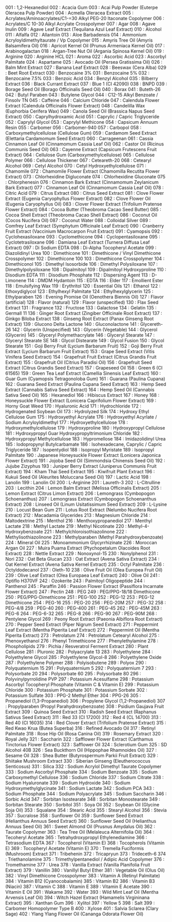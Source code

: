 001 : 1,2-Hexanediol
002 : Acacia Gum
003 : Acai Pulp Powder (Euterpe Oleracea Pulp Powder)
004 : Acmella Oleracea Extract
005 : Acrylates/Aminoacrylates/C1-=30 Alkyl PEG-20 ltaconate Copolymer
006 : Acrylates/C 10-30 Alkyl Acrylate Crosspolymer
007 : Agar
008 : Agave Inulin
009 : Agave Leaf Extract (Tequilana Azul Leaf Extract)
010 : Alcohol
011 : Alfalfa
012 : Allantoin
013 : Aloe Barbadensis
014 : Ammonium Acryloyldimethyltaurate / Vp Copolymer
015 : Amyris Tree Oil (Amyris Balsamifera Oil)
016 : Apricot Kernel Oil (Prunus Armeniaca Kernel Oil)
017 : Arabinogalactan
018 : Argan-Tree Nut Oil (Argania Spinosa Kernel Oil)
019 : Arginine
020 : Arginine HCL
021 : Aroma
022 : Ascorbic Acid
023 : Ascorbyl Palmitate
024 : Aspartame
025 : Avocado Oil (Persea Gratissima Oil)
026 : Balm Mint Extract
027 : Banana Leaf Extract
028 : Beeswax (Cera Alba)
029 : Beet Root Extract
030 : Benzocaine 3%
031 : Benzocaine 5%
032 : Benzocaine 7.5%
033 : Benzoic Acid
034 : Benzyl Alcohol
035 : Bilberry Extract
036 : Black Currant Extract
037 : Blue 1 (CI 42090)
038 : BNPD
039 : Borage Seed Oil (Borago Officinalis Seed Oil)
040 : Borax
041 : Buteth-26
042 : Butyl Paraben
043 : Butylene Glycol
044 : C12-15 Alkyl Benzoate / Finsolv TN
045 : Caffeine
046 : Calcium Chloride
047 : Calendula Flower Extract (Calendula Officinalis Flower Extract)
048 : Candelilla Wax (Euphorbia Cerifera Wax)
049 : Canola Seed Oil (Brassica Napus Seed Extract)
050 : Caprylhydroxamic Acid
051 : Caprylic / Capric Triglyceride
052 : Caprylyl Glycol
053 : Caprylyl Methicone
054 : Capsicum Annuum Resin
055 : Carbomer
056 : Carbomer-940
057 : Carbopol
058 : Carboxymethylcellulose (Cellulose Gum)
059 : Cardamom Seed Extract (Elettaria Cardamomum Seed Extract)
060 : Carrageenan
061 : Cassia Cinnamon Leaf Oil (Cinnamomum Cassia Leaf Oil)
062 : Castor Oil (Ricinus Communis Seed Oil)
063 : Cayenne Extract (Capsicum Frutescens Fruit Extract)
064 : Cellulose Gum (Carboxymethylcellulose)
065 : Cellulose Polymer
066 : Cellulose Thickener
067 : Ceteareth-20
068 : Cetearyl Alcohol
069 : Cetyl Alcohol
070 : Cetyl Hydroxyethylcellulose
071 : Chamomile
072 : Chamomile Flower Extract (Chamomilla Recutita Flower Extract)
073 : Chlorhexidine Digluconate
074 : Chlorhexidine Gluconate
075 : Chlorphenesin
076 : Cinnamon Bark Extract (Cinnamomum Zeylanicum Bark Extract)
077 : Cinnamon Leaf Oil (Cinnamomum Cassia Leaf Oil)
078 : Citric Acid
079 : Citrus Extract
080 : Citrus Seed Extract
081 : Clove Flower Extract (Eugenia Caryophyllus Flower Extract)
082 : Clove Flower Oil (Eugenia Caryophyllus Oil)
083 : Clover Flower Extract (Trifolium Pratense Flower Extract)
084 : Cocoa Butter (Theobroma Cacao Seed Butter)
085 : Cocoa Shell Extract (Theobroma Cacao Shell Extract)
086 : Coconut Oil (Cocos Nucifera Oil)
087 : Coconut Water
088 : Colloidal Silver
089 : Comfrey Leaf Extract (Symphytum Officinale Leaf Extract)
090 : Cranberry Fruit Extract (Vaccinium Macrocarpon Fruit Extract)
091 : Cyamopsis
092 : Cyclohexasiloxane
093 : Cyclomethicone
094 : Cyclopentasiloxane
095 : Cyclotetrasiloxane
096 : Damiana Leaf Extract (Turnera Diffusa Leaf Extract)
097 : Di Sodium EDTA
098 : Di-Alpha Tocopheryl Acetate
099 : Diazolidinyl Urea
100 : Dimethicone
101 : Dimethicone / Vinyl Dimethicone Crosspolymer
102 : Dimethicone 100
103 : Dimethicone Crosspolymer
104 : Dimethiconol
105 : Dimethyl Isosorbide
106 : Dimethyl Polysiloxane
107 : Dimethylpolysiloxane
108 : Dipalmitoyl
109 : Dipalmitoyl Hydroxyproline
110 : Disodium EDTA
111 : Disodium Phosphate
112 : Dispersing Agent
113 : D-Limonene
114 : DMDM Hydantoin
115 : EDTA
116 : Elder
117 : Emollient Ester
118 : Emulsifying Wax
119 : Erythritol
120 : Essential Oils
121 : Ethanol
122 : Ethoxydiglycol
123 : Ethylhexyl Palmitate
124 : Ethylhexylglycerin
125 : Ethylparaben
126 : Evening Promise Oil (Oenothera Biennis Oil)
127 : Flavor (artificial)
128 : Flavor (natural)
129 : Flavor (unspecified)
130 : Flax Seed Extract
131 : Fragrance
132 : Fructose
133 : Galactose
134 : Gelatin
135 : Germall 11
136 : Ginger Root Extract (Zingiber Officinale Root Extract)
137 : Ginkgo Biloba Extract
138 : Ginseng Root Extract (Panax Ginseng Root Extract)
139 : Glucono Delta Lactone
140 : Gluconolactone
141 : Glycereth-26
142 : Glycerin (Unspecified)
143 : Glycerin (Vegetable)
144 : Glycerol (Glycerin)
145 : Glyceryl Polymethacrylate
146 : Glyceryl Stearate
147 : Glyceryl Stearate SE
148 : Glycol Distearate
149 : Glycol Fusion
150 : Glycol Stearate
151 : Goji Berry Fruit (Lycium Barbarum Fruit)
152 : Goji Berry Fruit Extract (Lycium Barbarum Fruit Extract)
153 : Grape Seed Extract (Vitis Vinifera Seed Extract)
154 : Grapefruit Fruit Extract (Citrus Grandis Fruit Extract)
155 : Grapefruit Oil (Citrius Paradisi Oil)
156 : Grapefruit Seed Extract (Citrus Grandis Seed Extract)
157 : Grapeseed Oil
158 : Green 6 (Cl 61565)
159 : Green Tea Leaf Extract (Camellia Sinensis Leaf Extract)
160 : Guar Gum (Cyamopsis Tetragonoloba Gum)
161 : Guarana (Paulina Cupana)
162 : Guarana Seed Extract (Paulina Cupana Seed Extract)
163 : Hemp Seed Extract (Cannabis Sativa Seed Extract)
164 : Hemp Seed Oil (Cannabis Sativa Seed Oil)
165 : Hexanediol
166 : Hibiscus Extract
167 : Honey
168 : Honeysuckle Flower Extract (Lonicera Caprifolium Flower Extract)
169 : Horny Goat Weed
170 : Hyaluronic Acid
171 : Hydrochloride
172 : Hydrogenated Soybean Oil
173 : Hydrolyzed Silk
174 : Hydroxy Ethyl Cellulose Gum
175 : Hydroxyethyl Acrylate
176 : Hydroxyethyl Acyrlate / Sodium Acryloyldimethyl
177 : Hydroxyethylcellulose
178 : Hydroxymethylcellulose
179 : Hydroxyproline
180 : Hydroxypropyl Cellulose
181 : Hydroxypropyl Guar Hydroxypropyltrimonium Chloride
182 : Hydroxypropyl Methylcellulose
183 : Hypromellose
184 : Imidazolidinyl Urea
185 : Iodopropynyl Butylcarbamate
186 : Isohexadecane, Caprylic / Capric Triglyceride
187 : Isopentydiol
188 : Isopropyl Myristate
189 : Isopropyl Palmitate
190 : Japanese Honeysuckle Flower Extract (Lonicera Japonica Flower Extract)
191 : Jojoba Seed Oil (Simmondsia Chinensis Seed Oil)
192 : Jujube Zizyphus
193 : Juniper Berry Extract (Juniperus Communis Fruit Extract)
194 : Kham Thai Seed Extract
195 : Kiwifruit Plant Extract
196 : Kukuii Seed Oil (Aleurites Moluccana Seed Oil)
197 : Lactic Acid
198 : Lanolin
199 : Lanolin Oil
200 : L-Arginine
201 : Laureth-3
202 : L-Citrulline
203 : Lecithin
204 : Lemon Balm Extract (Melissa Officinalis Extract)
205 : Lemon Extract (Citrus Limon Extract)
206 : Lemongrass (Cymbopogon Schoenanthus)
207 : Lemongrass Extract (Cymbopogon Schoenanthus Extract)
208 : Linseed Oil (Linum Usitatissimum Seed Extract)
209 : L-Lysine
210 : Locust Bean Gum
211 : Lotus Root Extract (Nelumbo Nucifera Root Extract)
212 : Macadamia Glycerides
213 : Magnesium Chloride
214 : Maltodextrine
215 : Menthol
216 : Menthoxypropanediol
217 : Menthyl Lactate
218 : Methyl Lactate
219 : Methyl Nicotinate
220 : Methyl-4-Hydroxybenzoate
221 : Methylchloroisothiazolinone
222 : Methylisothiazolinone
223 : Methylparaben (Methyl Parahydroxybenzoate)
224 : Mineral Oil
225 : Monoammonium Glycyrrhizinate
226 : Moroccan Argan Oil
227 : Muira Puama Extract (Ptychopetalum Olacoides Root Extract)
228 : Nettle Extract
229 : Nonoxynol-15
230 : Nonylphenol
231 : Nori
232 : Oat Beta Glucan
233 : Oat Extract (Avena Sativa Extract)
234 : Oat Kernel Extract (Avena Sativa Kernel Extract)
235 : Octyl Palmitate
236 : Octyldodecanol
237 : Oleth-10
238 : Olive Fruit Oil (Olea Europea Fruit Oil)
239 : Olive Leaf Extract (Olea Europaea Leaf Extract)
240 : Olive Oil
241 : Optiflo H370VF
242 : Ozokerite
243 : Palmitoyl Oligopeptide
244 : Panthenol
245 : Paraffin
246 : Passion Flower Extract (Passiflora Incarnate Flower Extract)
247 : Pectin
248 : PEG
249 : PEG/PPG-18/18 Dimethicone
250 : PEG/PPG-Dimethicone
251 : PEG-100
252 : PEG-12
253 : PEG-12 Dimethicone
254 : PEG-16
255 : PEG-20
256 : PEG-20M
257 : PEG-32
258 : PEG-4/8
259 : PEG-40
260 : PEG-400
261 : PEG-45
262 : PEG-45M
263 : PEG-6
264 : PEG-6-32
265 : PEG-8
266 : PEG-90
267 : PEG-90M
268 : Pentylene Glycol
269 : Peony Root Extract (Paeonia Albiflora Root Extract)
270 : Pepper Seed Extract (Piper Nigrum Seed Extract)
271 : Peppermint Leaf Extract (Mentha Piperita Leaf Extract)
272 : Peppermint Oil (Mentha Piperita Extract)
273 : Petrolatum
274 : Petrolatum Cetearyl Alcohol
275 : Phenoxyethanol
276 : Phenyl Trimethicone
277 : Phenylethylamine
278 : Phospholipids
279 : Pichia / Resveratrol Ferment Extract
280 : Plant Cellulose
281 : Pluronic
282 : Polyacrylate 13
283 : Polyethylene
284 : Polyethylene Glycol
285 : Polyethylene Glycol-8
286 : Polyethylene Oxide
287 : Polyethylene Polymer
288 : Polyisobutene
289 : Polyox
290 : Polyquaternium 15
291 : Polyquaternium 5
292 : Polyquaternium 7
293 : Polysorbate 20
294 : Polysorbate 60
295 : Polysorbate 80
296 : Polyvinylpyrrolidine PVP
297 : Potassium Acesulfame
298 : Potassium Ascorbyl Tocopheryl Phosphate (Vitamin C & Vitamin E)
299 : Potassium Chloride
300 : Potassium Phosphate
301 : Potassium Sorbate
302 : Potassium Sulfate
303 : PPG-2 Methyl Ether
304 : PPG-26
305 : Propanediol (1,3-Propanediol)
306 : Propylene Glycol (1,2-Propanediol)
307 : Propylparaben (Propyl Parahydroxybenzoate)
308 : Psidium Gaujava Fruit Extract
309 : Quinoa Seed Extract
310 : Radish Seed Extract (Raphanus Sativus Seed Extract)
311 : Red 33 (CI 17200)
312 : Red 4 (CL 14700)
313 : Red 40 (CI 16035)
314 : Red Clover Extract (Trifolium Pratense Extract)
315 : Red Kwao Krua (Butea Superba)
316 : Refined Avocado Oil
317 : Retinyl Palmitate
318 : Rose Hip Oil (Rosa Canina Oil)
319 : Rosemary Extract
320 : Royal Jelly
321 : Saccharin
322 : Safflower Flower Extract (Carthamus Tinctorius Flower Extract)
323 : Safflower Oil
324 : Sclerotium Gum
325 : SD Alcohol 40B
326 : Sea Buckthorn Oil (Hippophae Rhamnoides Oil)
327 : Sesame Oil
328 : Shea Butter (Butyrospermum Parkii Fruit Extract)
329 : Shiitake Mushroom Extract
330 : Siberian Ginseng (Eleutherococcus Senticosus)
331 : Silica
332 : Sodium Acrylol Dimethyl Taurate Copolymer
333 : Sodium Ascorbyl Phosphate
334 : Sodium Benzoate
335 : Sodium Carboxymethyl Cellulose
336 : Sodium Chloride
337 : Sodium Citrate
338 : Sodium Hyaluronate
339 : Sodium Hydroxide
340 : Sodium Hydroxymethylglycinate
341 : Sodium Lactate
342 : Sodium PCA
343 : Sodium Phosphate
344 : Sodium Polyacrylate
345 : Sodium Saccharin
346 : Sorbic Acid
347 : Sorbitan Isostearate
348 : Sorbitan Monostearate
349 : Sorbitan Stearate
350 : Sorbitol
351 : Soya Oil
352 : Soybean Oil (Glycine Soja Oil)
353 : Squalane
354 : Stearic Acid
355 : Stearyl Alcohol
356 : Stevia
357 : Sucralose
358 : Sunflower Oil
359 : Sunflower Seed Extract (Helianthus Annuus Seed Extract)
360 : Sunflower Seed Oil (Helianthus Annuus Seed Oil)
361 : Sweet Almond Oil (Prusnus Amydalus Oil)
362 : Taurate Copolymer
363 : Tea Tree Oil (Melaleuca Alternifolia Oil)
364 : Tecoheryl Acetate
365 : Tetrahydroxypropyl Ethylenediamine
366 : Tetrasodium EDTA
367 : Tocopherol (Vitamin E)
368 : Tocopherols (Vitamin E)
369 : Tocopheryl Acetate (Vitamin E)
370 : Tremella Fuciformis (Mushroom) Extract
371 : Tribehenin
372 : Tricapryun
373 : Trideceth-6
374 : Triethanolamine
375 : Trimethylpentanediol / Adipic Acid Copolymer
376 : Tromethamine
377 : Urea
378 : Vanilla Extract (Vanilla Planifolia Fruit Extract)
379 : Vanillin
380 : Vanillyl Butyl Ether
381 : Vegetable Oil (Olus Oil)
382 : Vinyl Dimethicone Crosspolymer
383 : Vitamin A (Retinyl Palmitate)
384 : Vitamin B12 (Cyanocobalamin)
385 : Vitamin B2
386 : Vitamin B3 (Niacin)
387 : Vitamin C
388 : Vitamin E
389 : Vitamin E Acetate
390 : Vitamin E Oil
391 : Wakame
392 : Water
393 : Wild Mint Leaf Oil (Mentha Arvensis Leaf Oil)
394 : Witch Hazel Extract (Hamamelis Virgininana Extract)
395 : Xanthan Gum
396 : Xylitol
397 : Yellow 5
398 : Salt
399 : Carbomer Homopolymer Type B
400 : Xylose
401 : Salvia Sclarea (Clary Sage)
402 : Ylang Ylang Flower Oil (Cananga Odorata Flower Oil)		
